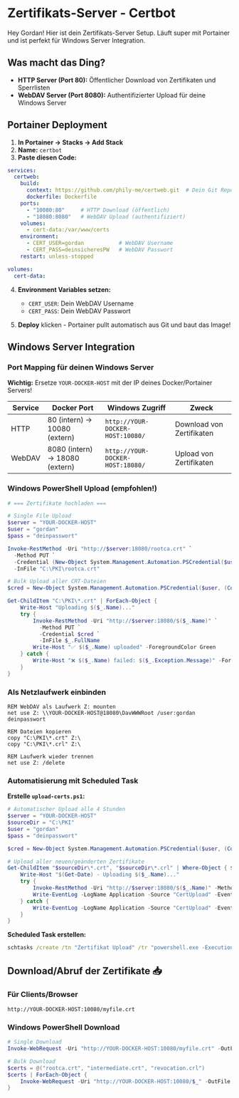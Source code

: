 # Zertifikats-Server - Certbot

Hey Gordan! Hier ist dein Zertifikats-Server Setup. Läuft super mit Portainer und ist perfekt für Windows Server Integration.

## Was macht das Ding?

- **HTTP Server (Port 80):** Öffentlicher Download von Zertifikaten und Sperrlisten
- **WebDAV Server (Port 8080):** Authentifizierter Upload für deine Windows Server

## Portainer Deployment

1. **In Portainer → Stacks → Add Stack**
2. **Name:** `certbot`
3. **Paste diesen Code:**

```yaml
services:
  certweb:
    build:
      context: https://github.com/phily-me/certweb.git  # Dein Git Repo
      dockerfile: Dockerfile
    ports:
      - "10080:80"     # HTTP Download (öffentlich)
      - "18080:8080"   # WebDAV Upload (authentifiziert)
    volumes:
      - cert-data:/var/www/certs
    environment:
      - CERT_USER=gordan           # WebDAV Username
      - CERT_PASS=deinsicheresPW   # WebDAV Passwort
    restart: unless-stopped

volumes:
  cert-data:
```

4. **Environment Variables setzen:**
   - `CERT_USER`: Dein WebDAV Username
   - `CERT_PASS`: Dein WebDAV Passwort

5. **Deploy** klicken - Portainer pullt automatisch aus Git und baut das Image!


## Windows Server Integration

### Port Mapping für deinen Windows Server

**Wichtig:** Ersetze `YOUR-DOCKER-HOST` mit der IP deines Docker/Portainer Servers!

| Service | Docker Port | Windows Zugriff | Zweck |
|---------|------------|-----------------|-------|
| HTTP | 80 (intern) → 10080 (extern) | `http://YOUR-DOCKER-HOST:10080/` | Download von Zertifikaten |
| WebDAV | 8080 (intern) → 18080 (extern) | `http://YOUR-DOCKER-HOST:18080/` | Upload von Zertifikaten |

### Windows PowerShell Upload (empfohlen!)

```powershell
# === Zertifikate hochladen ===

# Single File Upload
$server = "YOUR-DOCKER-HOST"
$user = "gordan"
$pass = "deinpasswort"

Invoke-RestMethod -Uri "http://$server:18080/rootca.crt" `
  -Method PUT `
  -Credential (New-Object System.Management.Automation.PSCredential($user, (ConvertTo-SecureString $pass -AsPlainText -Force))) `
  -InFile "C:\PKI\rootca.crt"

# Bulk Upload aller CRT-Dateien
$cred = New-Object System.Management.Automation.PSCredential($user, (ConvertTo-SecureString $pass -AsPlainText -Force))

Get-ChildItem "C:\PKI\*.crt" | ForEach-Object {
    Write-Host "Uploading $($_.Name)..."
    try {
        Invoke-RestMethod -Uri "http://$server:18080/$($_.Name)" `
          -Method PUT `
          -Credential $cred `
          -InFile $_.FullName
        Write-Host "✅ $($_.Name) uploaded" -ForegroundColor Green
    } catch {
        Write-Host "❌ $($_.Name) failed: $($_.Exception.Message)" -ForegroundColor Red
    }
}
```

### Als Netzlaufwerk einbinden

```batch
REM WebDAV als Laufwerk Z: mounten  
net use Z: \\YOUR-DOCKER-HOST@18080\DavWWWRoot /user:gordan deinpasswort

REM Dateien kopieren
copy "C:\PKI\*.crt" Z:\
copy "C:\PKI\*.crl" Z:\

REM Laufwerk wieder trennen
net use Z: /delete
```

### Automatisierung mit Scheduled Task

**Erstelle `upload-certs.ps1`:**
```powershell
# Automatischer Upload alle 4 Stunden
$server = "YOUR-DOCKER-HOST"
$sourceDir = "C:\PKI"
$user = "gordan" 
$pass = "deinpasswort"

$cred = New-Object System.Management.Automation.PSCredential($user, (ConvertTo-SecureString $pass -AsPlainText -Force))

# Upload aller neuen/geänderten Zertifikate
Get-ChildItem "$sourceDir\*.crt", "$sourceDir\*.crl" | Where-Object { $_.LastWriteTime -gt (Get-Date).AddHours(-4) } | ForEach-Object {
    Write-Host "$(Get-Date) - Uploading $($_.Name)..."
    try {
        Invoke-RestMethod -Uri "http://$server:18080/$($_.Name)" -Method PUT -Credential $cred -InFile $_.FullName
        Write-EventLog -LogName Application -Source "CertUpload" -EventId 1 -Message "Successfully uploaded $($_.Name)"
    } catch {
        Write-EventLog -LogName Application -Source "CertUpload" -EventId 2 -EntryType Error -Message "Failed to upload $($_.Name): $($_.Exception.Message)"
    }
}
```

**Scheduled Task erstellen:**
```cmd
schtasks /create /tn "Zertifikat Upload" /tr "powershell.exe -ExecutionPolicy Bypass -File C:\Scripts\upload-certs.ps1" /sc hourly /it /ru SYSTEM
```

## Download/Abruf der Zertifikate 📥

### Für Clients/Browser
```
http://YOUR-DOCKER-HOST:10080/myfile.crt
```

### Windows PowerShell Download
```powershell
# Single Download
Invoke-WebRequest -Uri "http://YOUR-DOCKER-HOST:10080/myfile.crt" -OutFile "C:\Downloads\myfile.crt"

# Bulk Download
$certs = @("rootca.crt", "intermediate.crt", "revocation.crl")
$certs | ForEach-Object {
    Invoke-WebRequest -Uri "http://YOUR-DOCKER-HOST:10080/$_" -OutFile "C:\Downloads\$_"
}
```